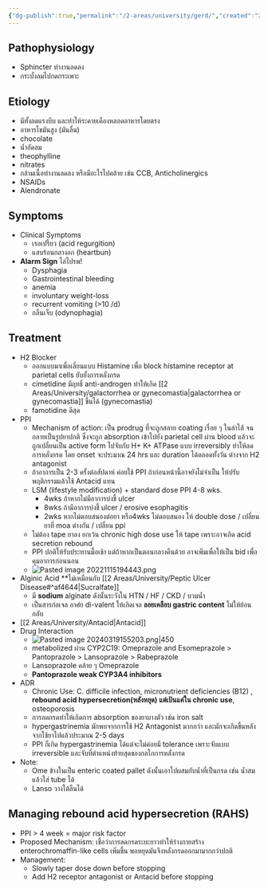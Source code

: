 ```yaml
---
{"dg-publish":true,"permalink":"/2-areas/university/gerd/","created":"2022-12-17T21:59:29.864+07:00","updated":"2025-10-06T19:50:47.155+07:00"}
---
```




## Pathophysiology
- Sphincter ทำงานลดลง
- กระบั้งลมไปกดกระเพาะ

## Etiology
- มีทั้งลดแรงบีบ และทำให้ระคายเคืองหลอดอาหารโดยตรง
- อาหารไขมันสูง (มันลื่น)
- chocolate
- น้ำอัดลม
- theophylline
- nitrates
- กล้ามเนื้อทำงานลดลง หรือมีอะไรไปคล้าย เช่น CCB, Anticholinergics
- NSAIDs
- Alendronate

## Symptoms
- Clinical Symptoms
	- เรอเปรี้ยว (acid regurgition)
	- แสบร้อนกลางอก (heartbun)
- **Alarm Sign** ไล่ไปรพ!
	- Dysphagia
	- Gastrointestinal bleeding
	- anemia
	- involuntary weight-loss
	- recurrent vomiting (>10 /d)
	- กลืนเจ็บ (odynophagia)

## Treatment
- H2 Blocker
	- ออกแบบมาเพื่อเลี่ยนแบบ Histamine เพื่อ block histamine receptor at parietal cells ยับยั้งการหลั่งกรด
	- cimetidine มีฤทธิ์ anti-androgen ทำให้เกิด [[2 Areas/University/galactorrhea or gynecomastia\|galactorrhea or gynecomastia]] ขึ้นได้ (gynecomastia)
	- famotidine ดีสุด
- PPI
	- Mechanism of action: เป็น prodrug ที่จะถูกสลาย coating เรื่อย ๆ ในลำไส้ จนกลายเป็นรูปยาปกติ ซึ่งจะถูก absorption เข้าไปยัง parietal cell ผ่าน blood แล้วจะถูกเปลี่ยนเป็น active form ไปจับกับ H+ K+ ATPase แบบ irreversibly ทำให้ลดการหลั่งกรด โดย onset จะประมาณ 24 hrs และ duration ได้ตลอดทั้งวัน ต่างจาก H2 antagonist
	- ถ้าอาการเป็น 2-3 ครั้งต่อสัปดาห์ ค่อยใช้ PPI ถ้าก่อนหน้านี้อาจยังไม่จำเป็น ให้ปรับพฤติกรรมแล้วใช้ Antacid แทน
	- LSM (lifestyle modification) + standard dose PPI 4-8 wks.
		- 4wks ถ้าหากไม่มีอาการบ่งชี้ ulcer
		- 8wks ถ้ามีอาการบ่งชี้ ulcer / erosive esophagitis
		- 2wks หากไม่ตอบสนองต่อยา หรือ4wks ไม่ตอบสนอง ให้ double dose / เปลี่ยนยาที่ moa ต่างกัน / เปลี่ยน ppi
	- ไม่ต้อง tape ยาลง ยกเว้น chronic high dose use ให้ tape เพราะอาจเกิด acid secretion rebound
	- PPI ปกติให้รับประทานมื้อเช้า แต่ถ้าหากเป็นตอนกลางคืนด้วย อาจเพิ่มเพื่อให้เป็น bid เพื่อคุมอาการก่อนนอน
	- ![Pasted image 20221115194443.png](/img/user/3%20Resources/Attachment/Pasted%20image%2020221115194443.png)
- Alginic Acid **ไม่เหมือนกับ [[2 Areas/University/Peptic Ulcer Disease#^af4644\|Sucralfate]]
	- มี **sodium** alginate ดังนั้นระวังใน HTN / HF / CKD / บวมน้ำ
	- เป็นสารก่อเจล อาศํย di-valent ให้เกิดเจล **ลอยเคลือบ gastric content** ไม่ให้ย้อนกลับ
- [[2 Areas/University/Antacid\|Antacid]]
- Drug Interaction
	- ![Pasted image 20240319155203.png|450](/img/user/3%20Resources/Attachment/Pasted%20image%2020240319155203.png)
	- metabolized ผ่าน CYP2C19: Omeprazole and Esomeprazole > Pantoprazole > Lansoprazole > Rabeprazole
	- Lansoprazole คล้าย ๆ Omeprazole
	- **Pantoprazole weak CYP3A4 inhibitors**
- ADR
	- Chronic Use: C. difficile infection, micronutrient deficiencies (B12) , **rebound acid hypersecretion(หลังหยุด) แต่เป้นแค่ใน chronic use**, osteoporosis
	- การลดกรดทำให้เกิดการ absorption ของยาบางตัว เช่น iron salt 
	- hypergastrinemia มักพบจากการใช้ H2 Antagonist มากกว่า และมักจะเกิดขึ้นหลังจากใช้ยาไปแล้วประมาณ 2-5 days
	- PPI ก็เกิด hypergastrinemia ได้แต่จะไม่ค่อยมี tolerance เพราะจับแบบ irreversible และจับที่ตำแหน่งท้ายสุดของกลไกการหลั่งกรด
- Note:
	- Ome ข้างในเป็น enteric coated pallet ดังนั้นเอาไปผสมกับน้ำที่เป็นกรด เช่น น้ำสม แล้วใส่ tube ได้
	- Lanso วางใต้ลิ้นได้
## Managing rebound acid hypersecretion (RAHS)
- PPI > 4 week = major risk factor
- Proposed Mechanism: เชื่อว่าการลดกรดระยะยาวทำให้ร่างกายสร้าง enterochromaffin-like cells เพิ่มขึ้น พอหยุดมันจึงหลั่งกรดออกมามากกว่าปกติ
- Management:
	- Slowly taper dose down before stopping
	- Add H2 receptor antagonist or Antacid before stopping